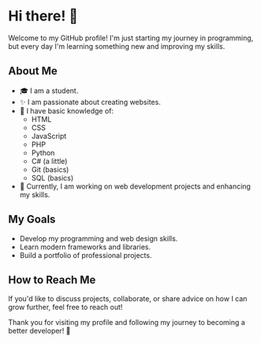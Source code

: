 # Hi there! 👋

Welcome to my GitHub profile! 
I'm just starting my journey in programming, but every day I'm learning something new and improving my skills. 

## About Me
- 🎓 I am a student.
- ✨ I am passionate about creating websites.
- 🔧 I have basic knowledge of:
  - HTML
  - CSS
  - JavaScript
  - PHP
  - Python
  - C# (a little)
  - Git (basics)
  - SQL (basics)
- 🔄 Currently, I am working on web development projects and enhancing my skills.

## My Goals
- Develop my programming and web design skills.
- Learn modern frameworks and libraries.
- Build a portfolio of professional projects.

## How to Reach Me
If you'd like to discuss projects, collaborate, or share advice on how I can grow further, feel free to reach out! 

Thank you for visiting my profile and following my journey to becoming a better developer! 🌟

